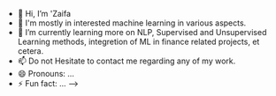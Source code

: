 - 👋 Hi, I’m 'Zaifa
- 👀 I'm mostly in interested machine learning in various aspects.
- 🌱 I’m currently learning more on NLP, Supervised and Unsupervised Learning methods, integretion of ML in finance related projects, et cetera.
- 📫 Do not Hesitate to contact me regarding any of my work. 
- 😄 Pronouns: ...
- ⚡ Fun fact: ...
-->

